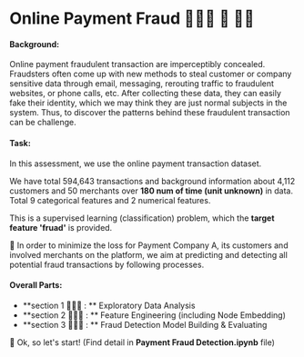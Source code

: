 # Online Payment Fraud   👩🏻‍✈️   🚨  🧟‍♂️ 

#### Background: 
Online payment fraudulent transaction are imperceptibly concealed. Fraudsters often come up with new methods to steal customer or company sensitive data through email, messaging, rerouting traffic to fraudulent websites, or phone calls, etc. After collecting these data, they can easily fake their identity, which we may think they are just normal subjects in the system. Thus, to discover the patterns behind these fraudulent transaction can be challenge. 

#### Task:
In this assessment, we use the online payment transaction dataset.

We have total 594,643 transactions and background information about 4,112 customers and 50 merchants over **180 num of time (unit unknown)** in data. Total 9 categorical features and 2 numerical features. 

This is a supervised learning (classification) problem, which the **target feature 'fruad'** is provided.

🎯 In order to minimize the loss for Payment Company A, its customers and involved merchants on the platform, we aim at predicting and detecting all potential fraud transactions by following processes. 

#### Overall Parts:
- **section 1 👩🏼‍💻 : ** Exploratory Data Analysis
- **section 2 👨🏻‍🔧 : ** Feature Engineering (including Node Embedding)
- **section 3 👩🏻‍🔬 : ** Fraud Detection Model Building & Evaluating

🚀 Ok, so let's start! (Find detail in **Payment Fraud Detection.ipynb** file)
